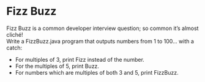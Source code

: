 # Fizz Buzz
Fizz Buzz is a common developer interview question; so common it’s almost cliché!\
Write a FizzBuzz.java program that outputs numbers from 1 to 100… with a catch:

- For multiples of 3, print Fizz instead of the number.
- For the multiples of 5, print Buzz.
- For numbers which are multiples of both 3 and 5, print FizzBuzz.

